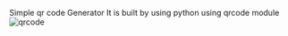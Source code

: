 Simple qr code Generator 
It is built by using python using qrcode module
![qrcode](https://github.com/user-attachments/assets/08d376c5-64f2-45b4-8bb6-6fff2aed294f)
